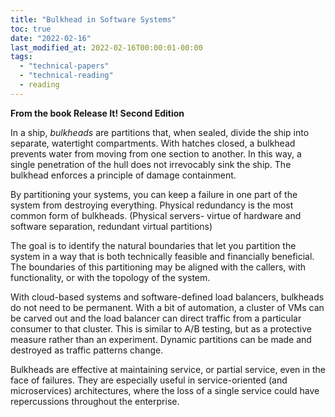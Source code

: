 ```yaml
---
title: "Bulkhead in Software Systems"
toc: true
date: "2022-02-16"
last_modified_at: 2022-02-16T00:00:01-00:00
tags:
  - "technical-papers"
  - "technical-reading" 
  - reading
---
```

**From the book Release It! Second Edition**

In a ship, *bulkheads* are partitions that, when sealed, divide the ship into separate, watertight compartments. With hatches closed, a bulkhead prevents water from moving from one section to another. In this way, a single penetration of the hull does not irrevocably sink the ship. The bulkhead enforces a principle of damage containment.

By partitioning your systems, you can keep a failure in one part of the system from destroying everything. Physical redundancy is the most common form of bulkheads. (Physical servers- virtue of hardware and software separation, redundant virtual partitions)

The goal is to identify the natural boundaries that let you partition the system in a way that is both technically feasible and financially beneficial. The boundaries of this partitioning may be aligned with the callers, with functionality, or with the topology of the system.

With cloud-based systems and software-defined load balancers, bulkheads do not need to be permanent. With a bit of automation, a cluster of VMs can be carved out and the load balancer can direct traffic from a particular consumer to that cluster. This is similar to A/B testing, but as a protective measure rather than an experiment. Dynamic partitions can be made and destroyed as traffic patterns change.

Bulkheads are effective at maintaining service, or partial service, even in the face of failures. They are especially useful in service-oriented (and microservices) architectures, where the loss of a single service could have repercussions throughout the enterprise.